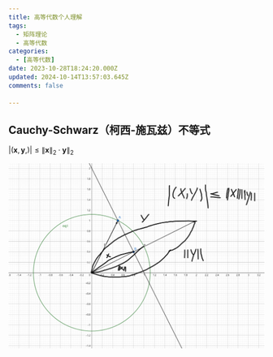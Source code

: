 ```yaml
---
title: 高等代数个人理解
tags:
  - 矩阵理论
  - 高等代数
categories:
  - [高等代数]
date: 2023-10-28T18:24:20.000Z
updated: 2024-10-14T13:57:03.645Z
comments: false

---
```


<!--more-->
## Cauchy-Schwarz（柯西-施瓦兹）不等式

$|(\mathbf{x},\mathbf{y},)|\leq\| \mathbf{x} \|_2\cdot\mathbf{y} \|_2$

![](./高等代数个人理解/Snipaste_2023-10-28_18-48-21.png)